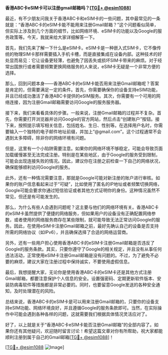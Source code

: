 **香港ABC卡eSIM卡可以注册gmail邮箱吗？[[TG💪+ @esim1088](https://t.me/s/esim1088)]**

最近，有不少朋友问我关于香港ABC卡和eSIM卡的一些问题，其中最常见的一条就是：“香港ABC卡的eSIM卡能不能用来注册Gmail邮箱？”这个问题看似简单，但实际上涉及到几个方面的细节，比如网络环境、eSIM卡的功能以及Google的服务政策等。今天，我就来给大家详细解答一下。

首先，我们先来了解一下什么是eSIM卡。eSIM卡是一种嵌入式SIM卡，它不像传统的物理SIM卡那样需要插入手机卡槽，而是直接集成在设备内部。这种技术的好处显而易见：它让设备更轻薄，也避免了因丢失或损坏SIM卡带来的麻烦。对于经常出国旅行或者需要频繁更换网络服务的人来说，eSIM卡无疑是一个非常方便的选择。

那么，回到问题本身——香港ABC卡的eSIM卡能否用来注册Gmail邮箱呢？答案是肯定的，但需要满足一定的条件。首先，你需要确保你的设备支持eSIM功能，并且已经成功激活了香港ABC卡提供的eSIM服务。其次，你需要有一个可用的网络连接，因为注册Gmail邮箱需要访问Google的服务服务器。

接下来，我们来看看具体的步骤。一般来说，注册Gmail邮箱的过程并不复杂。首先，你需要打开浏览器并访问Google的官方网站，然后点击“创建账户”按钮。接下来，按照提示填写相关信息，包括姓名、生日、性别等。在选择用户名时，你需要输入一个独特的电子邮件地址前缀，并加上“@gmail.com”。这个过程通常不会遇到太多障碍，除非你的网络环境有问题。

但是，这里有一个小陷阱需要注意。如果你的网络环境不够稳定，可能会导致页面加载缓慢甚至无法完成注册。特别是在某些地区，由于Google的服务受到限制，可能会出现连接失败的情况。因此，建议你在注册之前检查一下自己的网络状况，确保能够顺利访问Google的服务。

此外，还有一种情况需要注意，那就是Google可能对新注册的账户进行审核。如果你的账户信息看起来过于“可疑”，比如使用了匿名的IP地址或者频繁切换网络，Google可能会要求你通过短信验证或者其他方式证明你的身份。这种情况虽然不常见，但还是有可能发生的。

那么，为什么有些人会遇到问题呢？这主要与他们的网络环境有关。香港ABC卡的eSIM卡虽然提供了便捷的网络服务，但如果用户的设备没有正确配置网络参数，或者使用的网络服务商存在某些限制，就可能导致无法正常访问Google的服务。因此，在使用eSIM卡注册Gmail邮箱之前，最好先确认自己的设备是否支持所需的网络协议（如IPv6），并且确保选择了合适的网络运营商。

另外，还有一些用户担心使用香港ABC卡的eSIM卡注册Gmail邮箱是否违反了Google的服务条款。其实，只要你遵守了Google的相关规定，并且没有从事任何违法活动，正常使用eSIM卡注册Gmail邮箱是没有问题的。不过，为了避免不必要的麻烦，建议大家在注册过程中保持诚实，不要使用虚假信息。

最后，我想提醒大家，无论你是使用香港ABC卡的eSIM卡还是其他方式注册Gmail邮箱，都要注意保护个人信息的安全。设置强密码、定期更新软件版本、安装防病毒软件等措施都是非常必要的。同时，也要留意Google发送的各种安全通知，及时处理潜在的风险。

总结来说，香港ABC卡的eSIM卡是可以用来注册Gmail邮箱的，只要你的设备支持eSIM功能、网络环境良好，并且遵循Google的服务条款即可。当然，在实际操作中可能会遇到各种各样的问题，这就需要我们根据具体情况灵活应对了。

好了，以上就是关于“香港ABC卡eSIM卡能否注册Gmail邮箱”的全部内容了。如果你还有其他疑问，欢迎随时留言讨论！希望这篇文章对你有所帮助，祝大家都能顺利注册到属于自己的Gmail邮箱[[TG💪+ @esim1088](https://t.me/s/esim1088)]！

[[TG💪+ @esim1088](https://t.me/s/esim1088) ![Image](https://i.postimg.cc/4NQfJmqS/Snipaste-2025-05-13-00-14-12.png)]